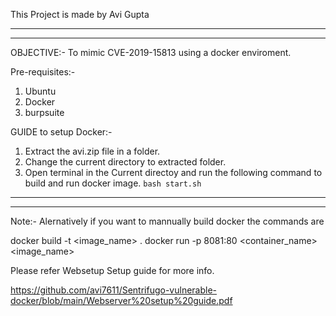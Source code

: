 This Project is made by Avi Gupta 

-----------------------------------------------------------------------------
-----------------------------------------------------------------------------

OBJECTIVE:- To mimic CVE-2019-15813 using a docker enviroment.

Pre-requisites:-
1. Ubuntu 
2. Docker 
3. burpsuite


GUIDE to setup Docker:-

1. Extract the avi.zip file in a folder.
2. Change the current directory to extracted folder.
3. Open terminal in the Current directoy and run the following command to build and run docker image.
	`bash start.sh`


-----------------------------------------------------------------------------
-----------------------------------------------------------------------------
Note:- Alernatively if you want to mannually build docker the commands are 

docker build -t <image_name> .
docker run -p 8081:80 <container_name> <image_name>

Please refer Websetup Setup guide for more info.

https://github.com/avi7611/Sentrifugo-vulnerable-docker/blob/main/Webserver%20setup%20guide.pdf


